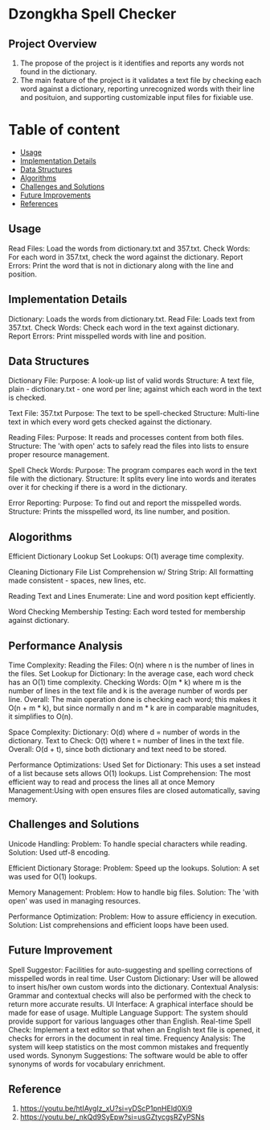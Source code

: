 # Dzongkha Spell Checker

## Project Overview
1. The propose of the project is it identifies and reports any words not found in the dictionary.
2. The main feature of the project is it validates a text file by checking each word against a dictionary, reporting unrecognized words with their line and 
   posituion, and supporting customizable input files for fixiable use.

# Table of content
- [Usage](#usage)
- [Implementation Details](#implementation_details)
- [Data Structures](#data-structures)
- [Algorithms](#aligorithms)
- [Challenges and Solutions](#challenges-and-solutions)
- [Future Improvements](#Future-improvements)
- [References](#references)

## Usage
Read Files: Load the words from dictionary.txt and 357.txt.
Check Words: For each word in 357.txt, check the word against the dictionary.
Report Errors: Print the word that is not in dictionary along with the line and position.

## Implementation Details
Dictionary: Loads the words from dictionary.txt.
Read File: Loads text from 357.txt.
Check Words: Check each word in the text against dictionary.
Report Errors: Print misspelled words with line and position.

## Data Structures
Dictionary File:
Purpose: A look-up list of valid words
Structure: A text file, plain - dictionary.txt - one word per line; against which each word in the text is checked.

Text File: 357.txt
Purpose: The text to be spell-checked
Structure: Multi-line text in which every word gets checked against the dictionary.

Reading Files:
Purpose: It reads and processes content from both files.
Structure: The 'with open' acts to safely read the files into lists to ensure proper resource management.

Spell Check Words:
Purpose: The program compares each word in the text file with the dictionary.
Structure: It splits every line into words and iterates over it for checking if there is a word in the dictionary.

Error Reporting:
Purpose: To find out and report the misspelled words.
Structure: Prints the misspelled word, its line number, and position.

## Alogorithms
Efficient Dictionary Lookup
Set Lookups: O(1) average time complexity.

Cleaning Dictionary File
List Comprehension w/ String Strip: All formatting made consistent - spaces, new lines, etc.

Reading Text and Lines
Enumerate: Line and word position kept efficiently.

Word Checking
Membership Testing: Each word tested for membership against dictionary.

## Performance Analysis
Time Complexity:
Reading the Files: O(n) where n is the number of lines in the files.
Set Lookup for Dictionary: In the average case, each word check has an O(1) time complexity.
Checking Words: O(m * k) where m is the number of lines in the text file and k is the average number of words per line.
Overall: The main operation done is checking each word; this makes it O(n + m * k), but since normally n and m * k are in comparable magnitudes, it simplifies to O(n).

Space Complexity:
Dictionary: O(d) where d = number of words in the dictionary.
Text to Check: O(t) where t = number of lines in the text file.
Overall: O(d + t), since both dictionary and text need to be stored.

Performance Optimizations:
Used Set for Dictionary: This uses a set instead of a list because sets allows O(1) lookups.
List Comprehension: The most efficient way to read and process the lines all at once
Memory Management:Using with open ensures files are closed automatically, saving memory.

## Challenges and Solutions
Unicode Handling:
Problem: To handle special characters while reading.
Solution: Used utf-8 encoding.

Efficient Dictionary Storage:
Problem: Speed up the lookups.
Solution: A set was used for O(1) lookups.

Memory Management:
Problem: How to handle big files.
Solution: The 'with open' was used in managing resources.

Performance Optimization:
Problem: How to assure efficiency in execution.
Solution: List comprehensions and efficient loops have been used.

## Future Improvement
Spell Suggestor: Facilities for auto-suggesting and spelling corrections of misspelled words in real time.
User Custom Dictionary: User will be allowed to insert his/her own custom words into the dictionary.
Contextual Analysis: Grammar and contextual checks will also be performed with the check to return more accurate results.
UI Interface: A graphical interface should be made for ease of usage.
Multiple Language Support: The system should provide support for various languages other than English.
Real-time Spell Check: Implement a text editor so that when an English text file is opened, it checks for errors in the document in real time.
Frequency Analysis: The system will keep statistics on the most common mistakes and frequently used words.
Synonym Suggestions: The software would be able to offer synonyms of words for vocabulary enrichment.

## Reference
1. https://youtu.be/htIAygIz_xU?si=yDScP1pnHEld0Xi9
2. https://youtu.be/_nkQd9SyEpw?si=usGZtycgsRZyPSNs
